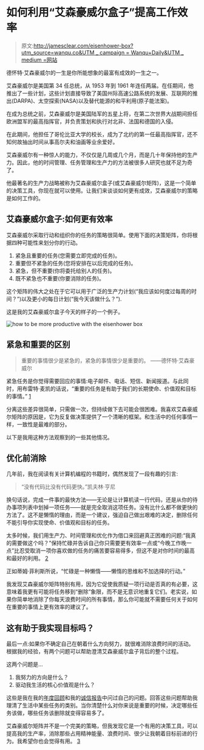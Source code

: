# 如何利用“艾森豪威尔盒子”提高工作效率

> 原文:[http://jamesclear.com/eisenhower-box?utm_source=wanqu.co&UTM _ campaign = Wanqu+Daily&UTM _ medium =网站](http://jamesclear.com/eisenhower-box?utm_source=wanqu.co&utm_campaign=Wanqu+Daily&utm_medium=website)

德怀特·艾森豪威尔的一生是你所能想象的最富有成效的一生之一。

艾森豪威尔是美国第 34 任总统，从 1953 年到 1961 年连任两届。在任期间，他推出了一些计划，这些计划直接导致了美国州际高速公路系统的发展、互联网的推出(DARPA)、太空探索(NASA)以及替代能源的和平利用(原子能法案)。

在成为总统之前，艾森豪威尔是美国陆军的五星上将，在第二次世界大战期间担任欧洲盟军的最高指挥官，并负责策划和执行对北非、法国和德国的入侵。

在此期间，他担任了哥伦比亚大学的校长，成为了北约的第一任最高指挥官，还不知何故抽出时间从事高尔夫和油画等业余爱好。

艾森豪威尔有一种惊人的能力，不仅仅是几周或几个月，而是几十年保持他的生产力。因此，他的时间管理、任务管理和生产力的方法被很多人研究也就不足为奇了。

他最著名的生产力战略被称为艾森豪威尔盒子(或艾森豪威尔矩阵)，这是一个简单的决策工具，你现在就可以使用。让我们来谈谈如何更有成效，艾森豪威尔的策略是如何工作的。

## 艾森豪威尔盒子:如何更有效率

艾森豪威尔采取行动和组织你的任务的策略很简单。使用下面的决策矩阵，你将根据四种可能性来划分你的行动。

1.  紧急且重要的任务(您需要立即完成的任务)。
2.  重要但不紧急的任务(您将安排在以后完成的任务)。
3.  紧急，但不重要(你将委托给别人的任务)。
4.  既不紧急也不重要(你要消除的任务)。

这个矩阵的伟大之处在于它可以用于广泛的生产力计划(“我应该如何度过每周的时间？”)以及更小的每日计划(“我今天该做什么？”).

这是我的艾森豪威尔盒子今天的样子的一个例子。

![how to be more productive with the eisenhower box ](../Images/0f05009a1f55f399feeef4fe754c7d9c.png)

## 紧急和重要的区别

> 重要的事情很少是紧急的，紧急的事情很少是重要的。
> ——德怀特·艾森豪威尔

紧急任务是你觉得需要回应的事情:电子邮件、电话、短信、新闻报道。与此同时，用布雷特·麦凯的话说，“重要的任务是有助于我们的长期使命、价值观和目标的事情。” [1](#footnote-1-5841)

分离这些差异很简单，只需做一次，但持续做下去可能会很困难。我喜欢艾森豪威尔矩阵的原因是，它为反复做决策提供了一个清晰的框架。和生活中的任何事情一样，一致性是最难的部分。

以下是我用这种方法观察到的一些其他情况。

## 优化前消除

几年前，我在阅读有关计算机编程的书籍时，偶然发现了一段有趣的引言:

> “没有代码比没有代码更快。”凯夫林·亨尼

换句话说，完成一件事的最快方法——无论是让计算机读一行代码，还是从你的待办事项列表中划掉一项任务——就是完全取消这项任务。没有比什么都不做更快的方法了。这不是懒惰的理由，而是一个建议，强迫自己做出艰难的决定，删除任何不能引导你实现使命、价值观和目标的任务。

太多时候，我们用生产力、时间管理和优化作为借口来回避真正困难的问题:“我真的需要做这个吗？”保持忙碌并告诉自己你只需要更有效率一点或“今晚工作晚一点”比忍受取消一项你喜欢做的任务的痛苦要容易得多，但这不是对你时间的最高和最好的利用。 [2](#footnote-2-5841)

正如蒂姆·菲利斯所说，“忙碌是一种懒惰——懒惰的思维和不加选择的行动。”

我发现艾森豪威尔矩阵特别有用，因为它促使我质疑一项行动是否真的有必要，这意味着我更有可能将任务移到“删除”象限，而不是无意识地重复它们。老实说，如果你简单地消除了你每天浪费时间的所有事情，那么你可能就不需要任何关于如何在重要的事情上更有效率的建议了。

## 这有助于我实现目标吗？

最后一点:如果你不确定自己在朝着什么方向努力，就很难消除浪费时间的活动。根据我的经验，有两个问题可以帮助澄清艾森豪威尔盒子背后的整个过程。

这两个问题是…

1.  我努力的方向是什么？
2.  驱动我生活的核心价值观是什么？

这些是我在我的[年度回顾](https://jamesclear.com/2013-annual-review "annual review")和我的[诚信报告](https://jamesclear.com/2014-integrity-report "integrity report")中问过自己的问题。回答这些问题帮助我理清了生活中某些任务的类别。当你清楚什么对你来说是重要的时候，决定哪些任务该做，哪些任务该删除就变得容易多了。

艾森豪威尔矩阵并不是一个完美的策略，但我发现它是一个有用的决策工具，可以提高我的生产率，消除那些占用精神能量、浪费时间、很少让我朝着目标前进的行为。我希望你也会觉得有用。 [3](#footnote-3-5841)
